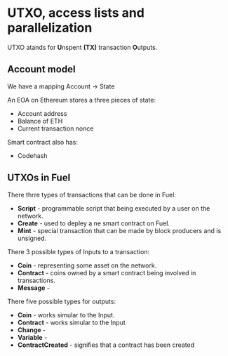 # UTXO, access lists and parallelization

UTXO atands for **U**nspent **(TX)** transaction **O**utputs.


## Account model

We have a mapping Account -> State

An EOA on Ethereum stores a three pieces of state:
- Account address
- Balance of ETH
- Current transaction nonce 

Smart contract also has: 
- Codehash

## UTXOs in Fuel

There thrre types of transactions that can be done in Fuel: 
- **Script** - programmable script that being executed by a user on the network.
- **Create** - used to depley a ne smart contract on Fuel.
- **Mint** - special transaction that can be made by block producers and is unsigned.


There 3 possible types of Inputs to a transaction:
- **Coin** - representing some asset on the network.
- **Contract** - coins owned by a smart contract being involved in transactions.
- **Message** - 

There five possible types for outputs:
- **Coin** - works simular to the Input.
- **Contract** - works simular to the Input
- **Change** - 
- **Variable** - 
- **ContractCreated** - signifies that a contract has been created